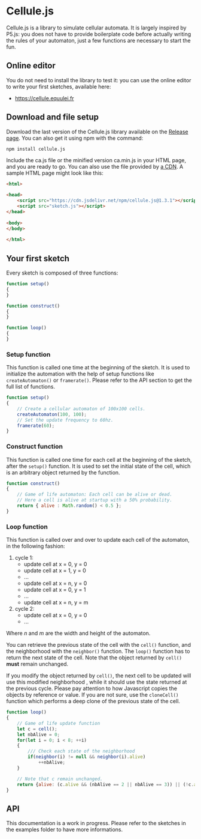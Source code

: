 # Cellule.js

Cellule.js is a library to simulate cellular automata. It is largely inspired by P5.js: you does not have to provide boilerplate code before actually writing the rules of your automaton, just a few functions are necessary to start the fun.

## Online editor

You do not need to install the library to test it: you can use the online editor to write your first sketches, available here:

- https://cellule.equulei.fr

## Download and file setup

Download the last version of the Cellule.js library available on the [Release page](https://github.com/mcaralp/cellule.js/releases). You can also get it using npm with the command:
```bash
npm install cellule.js
```

Include the ca.js file or the minified version ca.min.js in your HTML page, and you are ready to go. You can also use the file provided by [a CDN](https://cdn.jsdelivr.net/npm/cellule.js@1.3.1). A sample HTML page might look like this:

```html
<html>

<head>
    <script src="https://cdn.jsdelivr.net/npm/cellule.js@1.3.1"></script>
    <script src="sketch.js"></script>
</head>
    
<body>
</body>
  
</html>
```

## Your first sketch

Every sketch is composed of three functions:


```javascript
function setup()
{
}

function construct()
{
}

function loop()
{
}
```

### Setup function

This function is called one time at the beginning of the sketch. It is used to initialize the automation with the help of setup functions like  `createAutomaton()` or `framerate()`. Please refer to the API section to get the full list of functions.

```javascript
function setup()
{
    // Create a cellular automaton of 100x100 cells.
    createAutomaton(100, 100);
    // Set the update frequency to 60hz.
    framerate(60);
}
```

### Construct function

This function is called one time for each cell at the beginning of the sketch, after the `setup()` function. It is used to set the initial state of the cell, which is an arbitrary object returned by the function.

```javascript
function construct()
{
    // Game of life automaton: Each cell can be alive or dead. 
    // Here a cell is alive at startup with a 50% probability.  
    return { alive : Math.random() < 0.5 };
}
```

### Loop function

This function is called over and over to update each cell of the automaton, in the following fashion:
1. cycle 1:
    - update cell at x = 0, y = 0
    - update cell at x = 1, y = 0
    - ...
    - update cell at x = n, y = 0
    - update cell at x = 0, y = 1
    - ...
    - update cell at x = n, y = m
1. cycle 2:
    - update cell at x = 0, y = 0
    - ...
    
    
Where *n* and *m* are the width and height of the automaton.

You can retrieve the previous state of the cell with the `cell()` function, and the neighborhood with the `neighbor()` function. The `loop()` function has to return the next state of the cell. Note that the object returned by `cell()` **must** remain unchanged. 

If you modify the object returned by `cell()`, the next cell to be updated will use this modified neighborhood , while it should use the state returned at the previous cycle. Please pay attention to how Javascript copies the objects by reference or value. If you are not sure, use the `cloneCell()` function which performs a deep clone of the previous state of the cell.

```javascript
function loop()
{
    // Game of life update function
    let c = cell();
    let nbAlive = 0;
    for(let i = 0; i < 8; ++i)
    {
        /// Check each state of the neighborhood
        if(neighbor(i) != null && neighbor(i).alive) 
            ++nbAlive;
    }

    // Note that c remain unchanged. 
    return {alive: (c.alive && (nbAlive == 2 || nbAlive == 3)) || (!c.alive && nbAlive == 3) };
}
```

## API

This documentation is a work in progress. Please refer to the sketches in the examples folder to have more informations.
